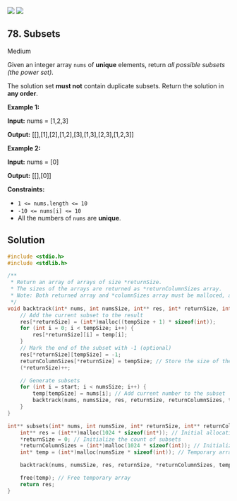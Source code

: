 [![](https://img.shields.io/github/stars/javadev/LeetCode-in-All?label=Stars&style=flat-square)](https://github.com/javadev/LeetCode-in-All)
[![](https://img.shields.io/github/forks/javadev/LeetCode-in-All?label=Fork%20me%20on%20GitHub%20&style=flat-square)](https://github.com/javadev/LeetCode-in-All/fork)

## 78\. Subsets

Medium

Given an integer array `nums` of **unique** elements, return _all possible subsets (the power set)_.

The solution set **must not** contain duplicate subsets. Return the solution in **any order**.

**Example 1:**

**Input:** nums = [1,2,3]

**Output:** [[],[1],[2],[1,2],[3],[1,3],[2,3],[1,2,3]]

**Example 2:**

**Input:** nums = [0]

**Output:** [[],[0]]

**Constraints:**

*   `1 <= nums.length <= 10`
*   `-10 <= nums[i] <= 10`
*   All the numbers of `nums` are **unique**.

## Solution

```c
#include <stdio.h>
#include <stdlib.h>

/**
 * Return an array of arrays of size *returnSize.
 * The sizes of the arrays are returned as *returnColumnSizes array.
 * Note: Both returned array and *columnSizes array must be malloced, assume caller calls free().
 */
void backtrack(int* nums, int numsSize, int** res, int* returnSize, int* returnColumnSizes, int* temp, int tempSize, int start) {
    // Add the current subset to the result
    res[*returnSize] = (int*)malloc((tempSize + 1) * sizeof(int));
    for (int i = 0; i < tempSize; i++) {
        res[*returnSize][i] = temp[i];
    }
    // Mark the end of the subset with -1 (optional)
    res[*returnSize][tempSize] = -1; 
    returnColumnSizes[*returnSize] = tempSize; // Store the size of the current subset
    (*returnSize)++;

    // Generate subsets
    for (int i = start; i < numsSize; i++) {
        temp[tempSize] = nums[i]; // Add current number to the subset
        backtrack(nums, numsSize, res, returnSize, returnColumnSizes, temp, tempSize + 1, i + 1);
    }
}

int** subsets(int* nums, int numsSize, int* returnSize, int** returnColumnSizes) {
    int** res = (int**)malloc(1024 * sizeof(int*)); // Initial allocation for up to 1024 subsets
    *returnSize = 0; // Initialize the count of subsets
    *returnColumnSizes = (int*)malloc(1024 * sizeof(int)); // Initialize sizes array
    int* temp = (int*)malloc(numsSize * sizeof(int)); // Temporary array for current subset

    backtrack(nums, numsSize, res, returnSize, *returnColumnSizes, temp, 0, 0);

    free(temp); // Free temporary array
    return res;
}
```